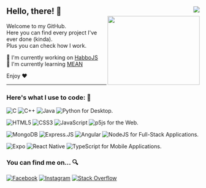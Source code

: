 ## **Hello, there!** 👋 <a href="https://www.buymeacoffee.com/angelobdev"><img align="right" src="https://img.shields.io/badge/Buy%20Me%20a%20Coffee-ffdd00?style=flat&logo=buy-me-a-coffee&logoColor=black"></a><br><img align="right" width="240" height="180" src="https://media.tenor.com/zRFh1MO6ErgAAAAM/zach-galifianakis-smile.gif">

Welcome to my GitHub.  
Here you can find every project I've ever done (kinda).  
Plus you can check how I work.  

🔭 I'm currently working on [HabboJS](https://github.com/angelobdev/HabboJS)  
🌱 I'm currently learning [MEAN](https://en.wikipedia.org/wiki/MEAN_(solution_stack))

Enjoy ❤️

---

### **Here's what I use to code:** 👾

![C](https://img.shields.io/badge/c-%2300599C.svg?style=flat&logo=c&logoColor=white) ![C++](https://img.shields.io/badge/c++-%2300599C.svg?style=flat&logo=c%2B%2B&logoColor=white) ![Java](https://img.shields.io/badge/java-%23ED8B00.svg?style=flat&logo=java&logoColor=white) ![Python](https://img.shields.io/badge/python-3670A0?style=flat&logo=python&logoColor=ffdd54) for Desktop.

![HTML5](https://img.shields.io/badge/html5-%23E34F26.svg?style=flat&logo=html5&logoColor=white) ![CSS3](https://img.shields.io/badge/css3-%231572B6.svg?style=flat&logo=css3&logoColor=white) ![JavaScript](https://img.shields.io/badge/javascript-%23323330.svg?style=flat&logo=javascript&logoColor=%23F7DF1E) ![p5js](https://img.shields.io/badge/p5.js-ED225D?style=flat&logo=p5.js&logoColor=FFFFFF) for the Web.

![MongoDB](https://img.shields.io/badge/MongoDB-%2320232a.svg?style=flat&logo=mongodb&logoColor=%2300ed64) ![Express.JS](https://img.shields.io/badge/Express.js-%2320232a.svg?style=flat&logo=express&logoColor=%23259dff) ![Angular](https://img.shields.io/badge/Angular-%2320232a.svg?style=flat&logo=Angular&logoColor=%23DD0031) ![NodeJS](https://img.shields.io/badge/node.js-6DA55F?style=flat&logo=node.js&logoColor=white) for Full-Stack Applications.

![Expo](https://img.shields.io/badge/expo-1C1E24?style=flat&logo=expo&logoColor=#D04A37) ![React Native](https://img.shields.io/badge/react_native-%2320232a.svg?style=flat&logo=react&logoColor=%2361DAFB)
![TypeScript](https://img.shields.io/badge/typescript-%23007ACC.svg?style=flat&logo=typescript&logoColor=white) for Mobile Applications.

### **You can find me on...** 🔍

[![Facebook](https://img.shields.io/badge/Facebook-%231877F2.svg?logo=Facebook&logoColor=white)](https://facebook.com/angelob01) [![Instagram](https://img.shields.io/badge/Instagram-%23E4405F.svg?logo=Instagram&logoColor=white)](https://instagram.com/angelob_inst) [![Stack Overflow](https://img.shields.io/badge/-Stackoverflow-FE7A16?logo=stack-overflow&logoColor=white)](https://stackoverflow.com/users/21139243)

<!-- Proudly created with GPRM ( https://gprm.itsvg.in ) -->
<!-- Customized by angelobdev -->
